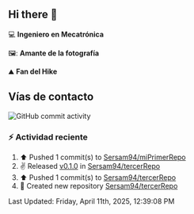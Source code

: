 ## Hi there 👋

:computer: **Ingeniero en Mecatrónica**

🖼️: **Amante de la fotografía**

:mountain: **Fan del Hike**

## Vías de contacto

![GitHub commit activity](https://img.shields.io/github/commit-activity/m/Sersam94/Sersam94)


### :zap: Actividad reciente
<!--RECENT_ACTIVITY:start-->
1. ⬆️ Pushed 1 commit(s) to [Sersam94/miPrimerRepo](https://github.com/Sersam94/miPrimerRepo)<br>
2. ✌️ Released [v0.1.0](https://github.com/Sersam94/tercerRepo/releases/tag/v0.1.0) in [Sersam94/tercerRepo](https://github.com/Sersam94/tercerRepo)<br>
3. ⬆️ Pushed 1 commit(s) to [Sersam94/tercerRepo](https://github.com/Sersam94/tercerRepo)<br>
4. 📔 Created new repository [Sersam94/tercerRepo](https://github.com/Sersam94/tercerRepo)<br>
<!--RECENT_ACTIVITY:end-->
<!--RECENT_ACTIVITY:last_update-->
Last Updated: Friday, April 11th, 2025, 12:39:08 PM
<!--RECENT_ACTIVITY:last_update_end-->
